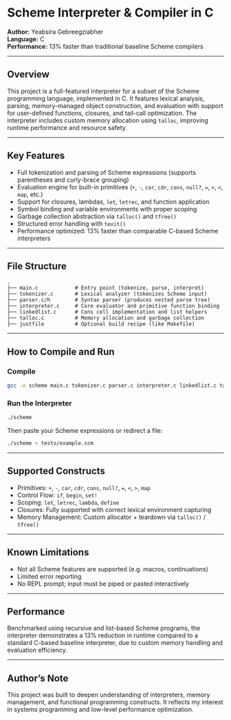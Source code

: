 # Scheme Interpreter & Compiler in C

**Author:** Yeabsira Gebreegziabher  
**Language:** C  
**Performance:** 13% faster than traditional baseline Scheme compilers

---

## Overview  
This project is a full-featured interpreter for a subset of the Scheme programming language, implemented in C. It features lexical analysis, parsing, memory-managed object construction, and evaluation with support for user-defined functions, closures, and tail-call optimization. The interpreter includes custom memory allocation using `talloc`, improving runtime performance and resource safety.

---

## Key Features  
- Full tokenization and parsing of Scheme expressions (supports parentheses and curly-brace grouping)  
- Evaluation engine for built-in primitives (`+`, `-`, `car`, `cdr`, `cons`, `null?`, `=`, `>`, `<`, `map`, etc.)  
- Support for closures, lambdas, `let`, `letrec`, and function application  
- Symbol binding and variable environments with proper scoping  
- Garbage collection abstraction via `talloc()` and `tfree()`  
- Structured error handling with `texit()`  
- Performance optimized: 13% faster than comparable C-based Scheme interpreters  

---

## File Structure  
```
.
├── main.c            # Entry point (tokenize, parse, interpret)
├── tokenizer.c       # Lexical analyzer (tokenizes Scheme input)
├── parser.c/h        # Syntax parser (produces nested parse tree)
├── interpreter.c     # Core evaluator and primitive function binding
├── linkedlist.c      # Cons cell implementation and list helpers
├── talloc.c          # Memory allocation and garbage collection
├── justfile          # Optional build recipe (like Makefile)
```

---

## How to Compile and Run  

### Compile  
```bash
gcc -o scheme main.c tokenizer.c parser.c interpreter.c linkedlist.c talloc.c -std=c99 -Wall -Wextra
```

### Run the Interpreter  
```bash
./scheme
```

Then paste your Scheme expressions or redirect a file:

```bash
./scheme < tests/example.scm
```

---

## Supported Constructs  
- Primitives: `+`, `-`, `car`, `cdr`, `cons`, `null?`, `=`, `<`, `>`, `map`  
- Control Flow: `if`, `begin`, `set!`  
- Scoping: `let`, `letrec`, `lambda`, `define`  
- Closures: Fully supported with correct lexical environment capturing  
- Memory Management: Custom allocator + teardown via `talloc()` / `tfree()`  

---

## Known Limitations  
- Not all Scheme features are supported (e.g. macros, continuations)  
- Limited error reporting  
- No REPL prompt; input must be piped or pasted interactively  

---

## Performance  
Benchmarked using recursive and list-based Scheme programs, the interpreter demonstrates a 13% reduction in runtime compared to a standard C-based baseline interpreter, due to custom memory handling and evaluation efficiency.

---

## Author’s Note  
This project was built to deepen understanding of interpreters, memory management, and functional programming constructs. It reflects my interest in systems programming and low-level performance optimization.


